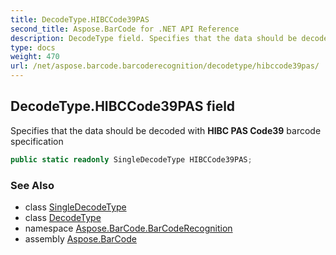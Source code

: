 ```yaml
---
title: DecodeType.HIBCCode39PAS
second_title: Aspose.BarCode for .NET API Reference
description: DecodeType field. Specifies that the data should be decoded with HIBC PAS Code39 barcode specification
type: docs
weight: 470
url: /net/aspose.barcode.barcoderecognition/decodetype/hibccode39pas/
---
```

## DecodeType.HIBCCode39PAS field

Specifies that the data should be decoded with **HIBC PAS Code39** barcode specification

```csharp
public static readonly SingleDecodeType HIBCCode39PAS;
```

### See Also

* class [SingleDecodeType](../../singledecodetype/)
* class [DecodeType](../)
* namespace [Aspose.BarCode.BarCodeRecognition](../../../aspose.barcode.barcoderecognition/)
* assembly [Aspose.BarCode](../../../)


